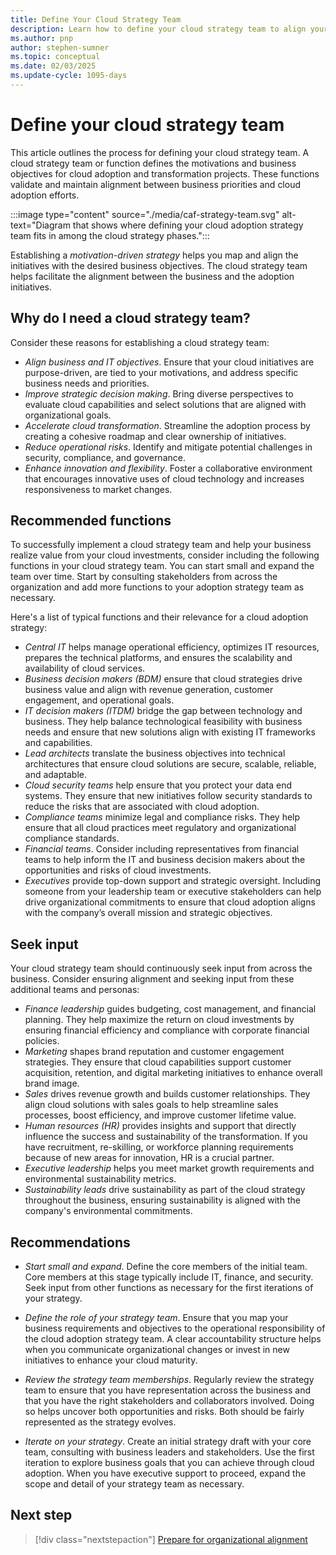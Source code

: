 ```yaml
---
title: Define Your Cloud Strategy Team
description: Learn how to define your cloud strategy team to align your cloud adoption efforts with your business goals.
ms.author: pnp
author: stephen-sumner
ms.topic: conceptual
ms.date: 02/03/2025
ms.update-cycle: 1095-days
---
```


# Define your cloud strategy team

This article outlines the process for defining your cloud strategy team. A cloud strategy team or function defines the motivations and business objectives for cloud adoption and transformation projects. These functions validate and maintain alignment between business priorities and cloud adoption efforts.

:::image type="content" source="./media/caf-strategy-team.svg" alt-text="Diagram that shows where defining your cloud adoption strategy team fits in among the cloud strategy phases.":::

Establishing a _motivation-driven strategy_ helps you map and align the initiatives with the desired business objectives. The cloud strategy team helps facilitate the alignment between the business and the adoption initiatives.

## Why do I need a cloud strategy team?

Consider these reasons for establishing a cloud strategy team:

- _Align business and IT objectives_. Ensure that your cloud initiatives are purpose-driven, are tied to your motivations, and address specific business needs and priorities.
- _Improve strategic decision making_. Bring diverse perspectives to evaluate cloud capabilities and select solutions that are aligned with organizational goals.
- _Accelerate cloud transformation_. Streamline the adoption process by creating a cohesive roadmap and clear ownership of initiatives.
- _Reduce operational risks_. Identify and mitigate potential challenges in security, compliance, and governance.
- _Enhance innovation and flexibility_. Foster a collaborative environment that encourages innovative uses of cloud technology and increases responsiveness to market changes.

## Recommended functions

To successfully implement a cloud strategy team and help your business realize value from your cloud investments, consider including the following functions in your cloud strategy team. You can start small and expand the team over time. Start by consulting stakeholders from across the organization and add more functions to your adoption strategy team as necessary.

Here's a list of typical functions and their relevance for a cloud adoption strategy:

- _Central IT_ helps manage operational efficiency, optimizes IT resources, prepares the technical platforms, and ensures the scalability and availability of cloud services.
- _Business decision makers (BDM)_ ensure that cloud strategies drive business value and align with revenue generation, customer engagement, and operational goals.
- _IT decision makers (ITDM)_ bridge the gap between technology and business. They help balance technological feasibility with business needs and ensure that new solutions align with existing IT frameworks and capabilities.  
- _Lead architects_ translate the business objectives into technical architectures that ensure cloud solutions are secure, scalable, reliable, and adaptable.
- _Cloud security teams_ help ensure that you protect your data end systems. They ensure that new initiatives follow security standards to reduce the risks that are associated with cloud adoption.
- _Compliance teams_ minimize legal and compliance risks. They help ensure that all cloud practices meet regulatory and organizational compliance standards.
- _Financial teams_. Consider including representatives from financial teams to help inform the IT and business decision makers about the opportunities and risks of cloud investments.
- _Executives_ provide top-down support and strategic oversight. Including someone from your leadership team or executive stakeholders can help drive organizational commitments to ensure that cloud adoption aligns with the company’s overall mission and strategic objectives.

## Seek input

Your cloud strategy team should continuously seek input from across the business. Consider ensuring alignment and seeking input from these additional teams and personas:

- _Finance leadership_ guides budgeting, cost management, and financial planning. They help maximize the return on cloud investments by ensuring financial efficiency and compliance with corporate financial policies.
- _Marketing_ shapes brand reputation and customer engagement strategies. They ensure that cloud capabilities support customer acquisition, retention, and digital marketing initiatives to enhance overall brand image.
- _Sales_ drives revenue growth and builds customer relationships. They align cloud solutions with sales goals to help streamline sales processes, boost efficiency, and improve customer lifetime value.
- _Human resources (HR)_ provides insights and support that directly influence the success and sustainability of the transformation. If you have recruitment, re-skilling, or workforce planning requirements because of new areas for innovation, HR is a crucial partner.
- _Executive leadership_ helps you meet market growth requirements and environmental sustainability metrics. 
- _Sustainability leads_ drive sustainability as part of the cloud strategy throughout the business, ensuring sustainability is aligned with the company's environmental commitments.

## Recommendations

- _Start small and expand_. Define the core members of the initial team. Core members at this stage typically include IT, finance, and security. Seek input from other functions as necessary for the first iterations of your strategy.

- _Define the role of your strategy team_. Ensure that you map your business requirements and objectives to the operational responsibility of the cloud adoption strategy team. A clear accountability structure helps when you communicate organizational changes or invest in new initiatives to enhance your cloud maturity.

- _Review the strategy team memberships_. Regularly review the strategy team to ensure that you have representation across the business and that you have the right stakeholders and collaborators involved. Doing so helps uncover both opportunities and risks. Both should be fairly represented as the strategy evolves.

- _Iterate on your strategy_. Create an initial strategy draft with your core team, consulting with business leaders and stakeholders. Use the first iteration to explore business goals that you can achieve through cloud adoption. When you have executive support to proceed, expand the scope and detail of your strategy team as necessary.

## Next step

> [!div class="nextstepaction"]
> [Prepare for organizational alignment](./prepare-organizational-alignment.md)
